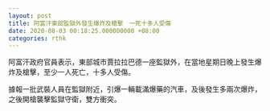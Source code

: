 ```yaml
---
layout: post
title: 阿富汗東部監獄外發生爆炸及槍擊　一死十多人受傷
date: 2020-08-03 00:18:25.000000000 +08:00
categories: rthk
---
```


阿富汗政府官員表示，東部城市賈拉拉巴德一座監獄外，在當地星期日晚上發生爆炸及槍擊，至少一人死亡，十多人受傷。

據報一批武裝人員在監獄附近，引爆一輛載滿爆藥的汽車，及後發生多兩次爆炸，之後開槍襲擊監獄守衛，雙方衝突。
